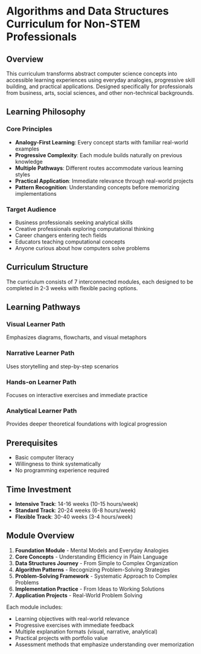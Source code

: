 # Algorithms and Data Structures Curriculum for Non-STEM Professionals

## Overview

This curriculum transforms abstract computer science concepts into accessible learning experiences using everyday analogies, progressive skill building, and practical applications. Designed specifically for professionals from business, arts, social sciences, and other non-technical backgrounds.

## Learning Philosophy

### Core Principles
- **Analogy-First Learning**: Every concept starts with familiar real-world examples
- **Progressive Complexity**: Each module builds naturally on previous knowledge
- **Multiple Pathways**: Different routes accommodate various learning styles
- **Practical Application**: Immediate relevance through real-world projects
- **Pattern Recognition**: Understanding concepts before memorizing implementations

### Target Audience
- Business professionals seeking analytical skills
- Creative professionals exploring computational thinking
- Career changers entering tech fields
- Educators teaching computational concepts
- Anyone curious about how computers solve problems

## Curriculum Structure

The curriculum consists of 7 interconnected modules, each designed to be completed in 2-3 weeks with flexible pacing options.

## Learning Pathways

### Visual Learner Path
Emphasizes diagrams, flowcharts, and visual metaphors

### Narrative Learner Path
Uses storytelling and step-by-step scenarios

### Hands-on Learner Path
Focuses on interactive exercises and immediate practice

### Analytical Learner Path
Provides deeper theoretical foundations with logical progression

## Prerequisites
- Basic computer literacy
- Willingness to think systematically
- No programming experience required

## Time Investment
- **Intensive Track**: 14-16 weeks (10-15 hours/week)
- **Standard Track**: 20-24 weeks (6-8 hours/week)
- **Flexible Track**: 30-40 weeks (3-4 hours/week)

## Module Overview

1. **Foundation Module** - Mental Models and Everyday Analogies
2. **Core Concepts** - Understanding Efficiency in Plain Language
3. **Data Structures Journey** - From Simple to Complex Organization
4. **Algorithm Patterns** - Recognizing Problem-Solving Strategies
5. **Problem-Solving Framework** - Systematic Approach to Complex Problems
6. **Implementation Practice** - From Ideas to Working Solutions
7. **Application Projects** - Real-World Problem Solving

Each module includes:
- Learning objectives with real-world relevance
- Progressive exercises with immediate feedback
- Multiple explanation formats (visual, narrative, analytical)
- Practical projects with portfolio value
- Assessment methods that emphasize understanding over memorization